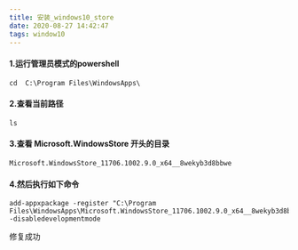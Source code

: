 ```yaml
---
title: 安装_windows10_store
date: 2020-08-27 14:42:47
tags: window10
---
```



#### 1.运行管理员模式的powershell
```
cd  C:\Program Files\WindowsApps\
```
#### 2.查看当前路径
```
ls
```
#### 3.查看 Microsoft.WindowsStore 开头的目录 

```
Microsoft.WindowsStore_11706.1002.9.0_x64__8wekyb3d8bbwe
```

#### 4.然后执行如下命令
```
add-appxpackage -register "C:\Program Files\WindowsApps\Microsoft.WindowsStore_11706.1002.9.0_x64__8wekyb3d8bbwe\appxmanifest.xml" -disabledevelopmentmode
```
修复成功